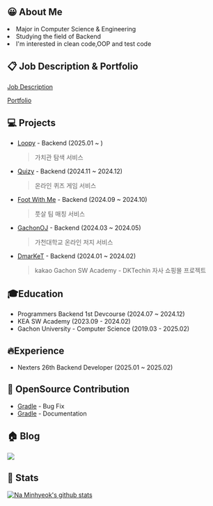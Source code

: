 ## 😀 About Me
<p>
<li>Major in Computer Science & Engineering</li>
<li>Studying the field of Backend</li>
<li>I'm interested in clean code,OOP and test code</li>
</p>

## 📋 Job Description & Portfolio
[Job Description](https://almondine-bolt-1cd.notion.site/13d8fce1836b80a590c1ebf8e6dc5e91?pvs=74)

[Portfolio](https://almondine-bolt-1cd.notion.site/1b48fce1836b80028e2df5987413f03c?pvs=4)
## 💻 Projects
- [Loopy](https://github.com/Nexters/Jaknaeso-server) - Backend (2025.01 ~ )
  > 가치관 탐색 서비스
- [Quizy](https://github.com/prgrms-web-devcourse-final-project/WEB1_1_Endpoint_BE) - Backend (2024.11 ~ 2024.12)
  > 온라인 퀴즈 게임 서비스
- [Foot With Me](https://github.com/prgrms-be-devcourse/NBE1_2_Team04) - Backend (2024.09 ~ 2024.10)
  > 풋살 팀 매칭 서비스
- [GachonOJ](https://github.com/gcu-LastDance/GachonOJ-Backend) - Backend (2024.03 ~ 2024.05)
  > 가천대학교 온라인 저지 서비스
- [DmarKeT](https://github.com/NaMinhyeok/dmarket-back) - Backend (2024.01 ~ 2024.02)
  > kakao Gachon SW Academy - DKTechin 자사 쇼핑몰 프로젝트

[//]: # (## Award)

[//]: # (<p>)
[//]: # (</p>)
[//]: # ()
[//]: # (<br>)


[//]: # (## Certificate)

[//]: # (<p>)

[//]: # (</p>)

## 🎓Education
- Programmers Backend 1st Devcourse (2024.07 ~ 2024.12)
- KEA SW Academy (2023.09 - 2024.02)
- Gachon University - Computer Science (2019.03 - 2025.02)

## 🔥Experience
- Nexters 26th Backend Developer (2025.01 ~ 2025.02)

## 🚀 OpenSource Contribution
- [Gradle](https://github.com/gradle/gradle/pull/32639) - Bug Fix
- [Gradle](https://github.com/gradle/gradle/pull/32924) - Documentation

[//]: # (<p>)

[//]: # (</p>)

[//]: # ()
[//]: # (<br>)

## 🏠 Blog
<a href="https://velog.io/@naminhyeok"><img src="https://velog-readme-stats.vercel.app/api?name=naminhyeok"/></a>
## 🎲 Stats
[![Na Minhyeok's github stats](https://github-readme-stats.vercel.app/api?username=Naminhyeok)](https://github.com/naminhyeok/github-readme-stats)
